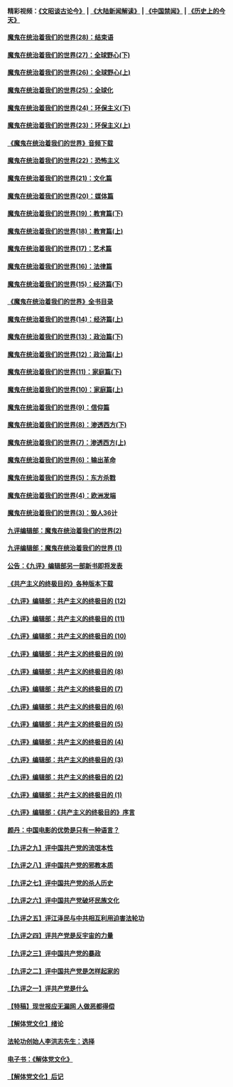 #### 精彩视频：[《文昭谈古论今》](https://github.com/gfw-breaker/wenzhao/blob/master/README.md?t=01290030) | [《大陆新闻解读》](https://github.com/gfw-breaker/ntdtv-comedy/blob/master/README.md?t=01290030) | [《中国禁闻》](https://github.com/gfw-breaker/ntdtv-news/blob/master/README.md?t=01290030) | [《历史上的今天》](https://github.com/gfw-breaker/today-in-history/blob/master/README.md?t=01290030) 

#### [魔鬼在统治着我们的世界(28)：结束语](../pages/nsc422/n10936246.md?t=01290030) 

#### [魔鬼在统治着我们的世界(27)：全球野心(下)](../pages/nsc422/n10928319.md?t=01290030) 

#### [魔鬼在统治着我们的世界(26)：全球野心(上)](../pages/nsc422/n10900318.md?t=01290030) 

#### [魔鬼在统治着我们的世界(25)：全球化](../pages/nsc422/n10788205.md?t=01290030) 

#### [魔鬼在统治着我们的世界(24)：环保主义(下)](../pages/nsc422/n10695307.md?t=01290030) 

#### [魔鬼在统治着我们的世界(23)：环保主义(上)](../pages/nsc422/n10688613.md?t=01290030) 

#### [《魔鬼在统治着我们的世界》音频下载](../pages/nsc422/n10635553.md?t=01290030) 

#### [魔鬼在统治着我们的世界(22)：恐怖主义](../pages/nsc422/n10614727.md?t=01290030) 

#### [魔鬼在统治着我们的世界(21)：文化篇](../pages/nsc422/n10597706.md?t=01290030) 

#### [魔鬼在统治着我们的世界(20)：媒体篇](../pages/nsc422/n10586579.md?t=01290030) 

#### [魔鬼在统治着我们的世界(19)：教育篇(下)](../pages/nsc422/n10564808.md?t=01290030) 

#### [魔鬼在统治着我们的世界(18)：教育篇(上)](../pages/nsc422/n10526970.md?t=01290030) 

#### [魔鬼在统治着我们的世界(17)：艺术篇](../pages/nsc422/n10499093.md?t=01290030) 

#### [魔鬼在统治着我们的世界(16)：法律篇](../pages/nsc422/n10485969.md?t=01290030) 

#### [魔鬼在统治着我们的世界(15)：经济篇(下)](../pages/nsc422/n10469975.md?t=01290030) 

#### [《魔鬼在统治着我们的世界》全书目录](../pages/nsc422/n10464261.md?t=01290030) 

#### [魔鬼在统治着我们的世界(14)：经济篇(上)](../pages/nsc422/n10457370.md?t=01290030) 

#### [魔鬼在统治着我们的世界(13)：政治篇(下)](../pages/nsc422/n10448270.md?t=01290030) 

#### [魔鬼在统治着我们的世界(12)：政治篇(上)](../pages/nsc422/n10444576.md?t=01290030) 

#### [魔鬼在统治着我们的世界(11)：家庭篇(下)](../pages/nsc422/n10440961.md?t=01290030) 

#### [魔鬼在统治着我们的世界(10)：家庭篇(上)](../pages/nsc422/n10435448.md?t=01290030) 

#### [魔鬼在统治着我们的世界(9)：信仰篇](../pages/nsc422/n10432159.md?t=01290030) 

#### [魔鬼在统治着我们的世界(8)：渗透西方(下)](../pages/nsc422/n10429603.md?t=01290030) 

#### [魔鬼在统治着我们的世界(7)：渗透西方(上)](../pages/nsc422/n10426013.md?t=01290030) 

#### [魔鬼在统治着我们的世界(6)：输出革命](../pages/nsc422/n10421536.md?t=01290030) 

#### [魔鬼在统治着我们的世界(5)：东方杀戮](../pages/nsc422/n10417707.md?t=01290030) 

#### [魔鬼在统治着我们的世界(4)：欧洲发端](../pages/nsc422/n10414890.md?t=01290030) 

#### [魔鬼在统治着我们的世界(3)：毁人36计](../pages/nsc422/n10411583.md?t=01290030) 

#### [九评编辑部：魔鬼在统治着我们的世界(2)](../pages/nsc422/n10410036.md?t=01290030) 

#### [九评编辑部：魔鬼在统治着我们的世界 (1)](../pages/nsc422/n10406825.md?t=01290030) 

#### [公告：《九评》编辑部另一部新书即将发表](../pages/nsc422/n10405104.md?t=01290030) 

#### [《共产主义的终极目的》各种版本下载](../pages/nsc422/n10022138.md?t=01290030) 

#### [《九评》编辑部：共产主义的终极目的 (12)](../pages/nsc422/n9933272.md?t=01290030) 

#### [《九评》编辑部：共产主义的终极目的 (11)](../pages/nsc422/n9924973.md?t=01290030) 

#### [《九评》编辑部：共产主义的终极目的 (10)](../pages/nsc422/n9920883.md?t=01290030) 

#### [《九评》编辑部：共产主义的终极目的 (9)](../pages/nsc422/n9916363.md?t=01290030) 

#### [《九评》编辑部：共产主义的终极目的 (8)](../pages/nsc422/n9912488.md?t=01290030) 

#### [《九评》编辑部：共产主义的终极目的 (7)](../pages/nsc422/n9901176.md?t=01290030) 

#### [《九评》编辑部：共产主义的终极目的 (6)](../pages/nsc422/n9899359.md?t=01290030) 

#### [《九评》编辑部：共产主义的终极目的 (5)](../pages/nsc422/n9893174.md?t=01290030) 

#### [《九评》编辑部：共产主义的终极目的 (4)](../pages/nsc422/n9891246.md?t=01290030) 

#### [《九评》编辑部：共产主义的终极目的 (3)](../pages/nsc422/n9879879.md?t=01290030) 

#### [《九评》编辑部：共产主义的终极目的 (2)](../pages/nsc422/n9876205.md?t=01290030) 

#### [《九评》编辑部：共产主义的终极目的 (1)](../pages/nsc422/n9865857.md?t=01290030) 

#### [《九评》编辑部：《共产主义的终极目的》序言](../pages/nsc422/n9862666.md?t=01290030) 

#### [颜丹：中国电影的优势是只有一种语言？](../pages/nsc422/n9583062.md?t=01290030) 

#### [【九评之九】评中国共产党的流氓本性](../pages/nsc422/n737542.md?t=01290030) 

#### [【九评之八】评中国共产党的邪教本质](../pages/nsc422/n735942.md?t=01290030) 

#### [【九评之七】评中国共产党的杀人历史](../pages/nsc422/n733806.md?t=01290030) 

#### [【九评之六】评中国共产党破坏民族文化](../pages/nsc422/n731667.md?t=01290030) 

#### [【九评之五】评江泽民与中共相互利用迫害法轮功](../pages/nsc422/n730058.md?t=01290030) 

#### [【九评之四】评共产党是反宇宙的力量](../pages/nsc422/n727814.md?t=01290030) 

#### [【九评之三】评中国共产党的暴政](../pages/nsc422/n725597.md?t=01290030) 

#### [【九评之二】评中国共产党是怎样起家的](../pages/nsc422/n723946.md?t=01290030) 

#### [【九评之一】评共产党是什么](../pages/nsc422/n722529.md?t=01290030) 

#### [【特稿】现世报应无漏网 人做恶都得偿](../pages/nsc422/n4215167.md?t=01290030) 

#### [【解体党文化】绪论](../pages/nsc422/n1449356.md?t=01290030) 

#### [法轮功创始人李洪志先生：选择](../pages/nsc422/n3580738.md?t=01290030) 

#### [电子书：《解体党文化》](../pages/nsc422/n1573484.md?t=01290030) 

#### [【解体党文化】后记](../pages/nsc422/n1531999.md?t=01290030) 

